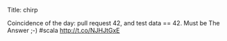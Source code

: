 Title: chirp

Coincidence of the day: pull request 42, and test data == 42. Must be The Answer ;-) #scala <a href="http://t.co/NJHJtGxE">http://t.co/NJHJtGxE</a>
